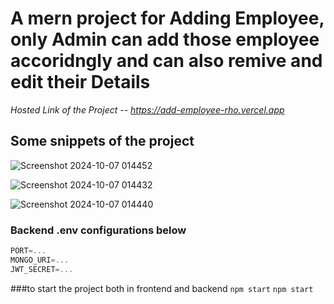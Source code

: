 # A mern project for Adding Employee, only Admin can add those employee accoridngly and can also remive and edit their Details
*Hosted Link of the Project --  https://add-employee-rho.vercel.app*

## Some snippets of the project
![Screenshot 2024-10-07 014452](https://github.com/user-attachments/assets/dae54fee-ae49-4d02-8162-4dc07a289d96)

![Screenshot 2024-10-07 014432](https://github.com/user-attachments/assets/ba1591bf-f729-4b35-bdf5-01f4121b7f13)

![Screenshot 2024-10-07 014440](https://github.com/user-attachments/assets/68f794bb-a133-4bdd-b8e2-2eeae51d8dee)

### Backend .env configurations below
```js
PORT=...
MONGO_URI=...
JWT_SECRET=...
```
###to start the project both in frontend and backend
```npm start```
```npm start```
